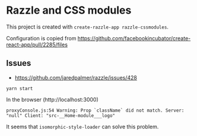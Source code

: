 # Razzle and CSS modules

This project is created with `create-razzle-app razzle-cssmodules`.

Configuration is copied from https://github.com/facebookincubator/create-react-app/pull/2285/files

## Issues

- https://github.com/jaredpalmer/razzle/issues/428

```
yarn start
```

In the browser (http://localhost:3000)

```
proxyConsole.js:54 Warning: Prop `className` did not match. Server: "null" Client: "src-__Home-module___logo"
```

It seems that `isomorphic-style-loader` can solve this problem.

